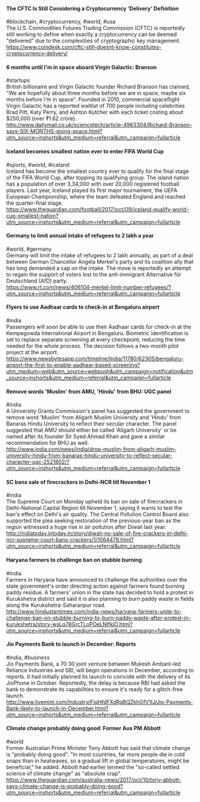 
#### The CFTC Is Still Considering a Cryptocurrency 'Delivery' Definition
#blockchain, #cryptocurrency, #world, #usa  
The U.S. Commodities Futures Trading Commission (CFTC) is reportedly still working to define when exactly a cryptocurrency can be deemed "delivered" due to the complexities of cryptographic key management.  
https://www.coindesk.com/cftc-still-doesnt-know-constitutes-cryptocurrency-delivery/

#### 6 months until I'm in space aboard Virgin Galactic: Branson
#startups  
British billionaire and Virgin Galactic founder Richard Branson has claimed, "We are hopefully about three months before we are in space, maybe six months before I'm in space". Founded in 2010, commercial spaceflight Virgin Galactic has a reported waitlist of 700 people including celebrities Brad Pitt, Katy Perry, and Ashton Kutcher with each ticket costing about $250,000 (over ₹1.62 crore).  
http://www.dailymail.co.uk/sciencetech/article-4963304/Richard-Branson-says-SIX-MONTHS-going-space.html?utm_source=inshorts&utm_medium=referral&utm_campaign=fullarticle

#### Iceland becomes smallest nation ever to enter FIFA World Cup
#sports, #world, #iceland  
Iceland has become the smallest country ever to qualify for the final stage of the FIFA World Cup, after topping its qualifying group. The island nation has a population of over 3,34,000 with over 20,000 registered football players. Last year, Iceland played its first major tournament, the UEFA European Championship, where the team defeated England and reached the quarter-final stage.  
https://www.theguardian.com/football/2017/oct/09/iceland-qualify-world-cup-smallest-nation?utm_source=inshorts&utm_medium=referral&utm_campaign=fullarticle

#### Germany to limit annual intake of refugees to 2 lakh a year
#world, #germany  
Germany will limit the intake of refugees to 2 lakh annually, as part of a deal between German Chancellor Angela Merkel's party and its coalition ally that has long demanded a cap on the intake. The move is reportedly an attempt to regain the support of voters lost to the anti-immigrant Alternative für Deutschland (AfD) party.  
https://www.rt.com/news/406104-merkel-limit-number-refugees/?utm_source=inshorts&utm_medium=referral&utm_campaign=fullarticle

#### Flyers to use Aadhaar cards to check-in at Bengaluru airport
#india  
Passengers will soon be able to use their Aadhaar cards for check-in at the Kempegowda International Airport in Bengaluru. Biometric identification is set to replace separate screening at every checkpoint, reducing the time needed for the whole process. The decision follows a two-month pilot project at the airport.  
https://www.newsbytesapp.com/timeline/India/11780/62305/bengaluru-airport-the-first-to-enable-aadhaar-based-screening?utm_medium=web&utm_source=webpush&utm_campaign=notification&utm_source=inshorts&utm_medium=referral&utm_campaign=fullarticle

#### Remove words 'Muslim' from AMU, 'Hindu' from BHU: UGC panel
#india  
A University Grants Commission's panel has suggested the government to remove word 'Muslim' from Aligarh Muslim University and 'Hindu' from Banaras Hindu University to reflect their secular character. The panel suggested that AMU should either be called 'Aligarh University' or be named after its founder Sir Syed Ahmad Khan and gave a similar recommendation for BHU as well.  
http://www.india.com/news/india/drop-muslim-from-aligarh-muslim-university-hindu-from-banaras-hindu-university-to-reflect-secular-character-ugc-2521802/?utm_source=inshorts&utm_medium=referral&utm_campaign=fullarticle

#### SC bans sale of firecrackers in Delhi-NCR till November 1
#india  
The Supreme Court on Monday upheld its ban on sale of firecrackers in Delhi-National Capital Region till November 1, saying it wants to test the ban's effect on Delhi's air quality. The Central Pollution Control Board also supported the plea seeking restoration of the previous-year ban as the region witnessed a huge rise in air pollution after Diwali last year.  
http://indiatoday.intoday.in/story/diwali-no-sale-of-fire-crackers-in-delhi-ncr-supreme-court-bans-crackers/1/1064479.html?utm_source=inshorts&utm_medium=referral&utm_campaign=fullarticle

#### Haryana farmers to challenge ban on stubble burning
#india  
Farmers in Haryana have announced to challenge the authorities over the state government's order directing action against farmers found burning paddy residue. A farmers' union in the state has decided to hold a protest in Kurukshetra district and said it is also planning to burn paddy waste in fields along the Kurukshetra-Saharanpur road.  
http://www.hindustantimes.com/india-news/haryana-farmers-unite-to-challenge-ban-on-stubble-burning-to-burn-paddy-waste-after-protest-in-kurukshetra/story-wsLq78GrcTLoPOeLNIfkjO.html?utm_source=inshorts&utm_medium=referral&utm_campaign=fullarticle

#### Jio Payments Bank to launch in December: Reports
#india, #business  
Jio Payments Bank, a 70:30 joint venture between Mukesh Ambani-led Reliance Industries and SBI, will begin operations in December, according to reports. It had initially planned its launch to coincide with the delivery of its JioPhone in October. Reportedly, the delay is because RBI had asked the bank to demonstrate its capabilities to ensure it's ready for a glitch-free launch.  
http://www.livemint.com/Industry/FiqHfdFXdRgBQZkhGfV1IJ/Jio-Payments-Bank-likely-to-launch-in-December.html?utm_source=inshorts&utm_medium=referral&utm_campaign=fullarticle

#### Climate change probably doing good: Former Aus PM Abbott
#world  
Former Australian Prime Minister Tony Abbott has said that climate change is "probably doing good". "In most countries, far more people die in cold snaps than in heatwaves, so a gradual lift in global temperatures, might be beneficial," he added. Abbott had earlier termed the "so-called settled science of climate change" as "absolute crap".  
https://www.theguardian.com/australia-news/2017/oct/10/tony-abbott-says-climate-change-is-probably-doing-good?utm_source=inshorts&utm_medium=referral&utm_campaign=fullarticle

